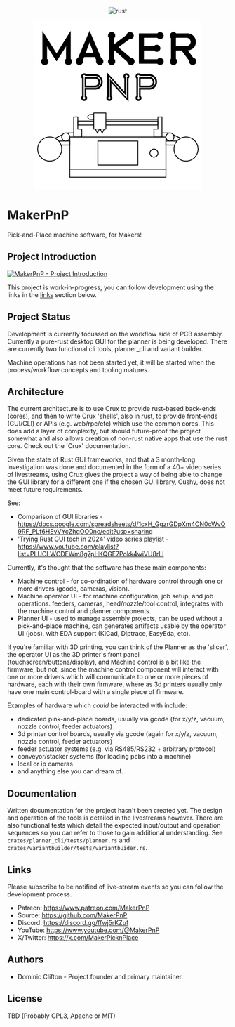 <div align="center">

![rust](https://github.com/makerpnp/makerpnp/actions/workflows/rust.yml/badge.svg?event=push)

![MakerPnP](assets/logos/makerpnp_icon_1_384x384.png)

</div>

# MakerPnP

Pick-and-Place machine software, for Makers!

## Project Introduction

[![MakerPnP - Project Introduction](http://img.youtube.com/vi/s9yh92Ctqh8/0.jpg)](http://www.youtube.com/watch?v=s9yh92Ctqh8 "MakerPnP Project Introduction")

This project is work-in-progress, you can follow development using the links in the [links](#links) section below. 

## Project Status

Development is currently focussed on the workflow side of PCB assembly. Currently a pure-rust desktop GUI for the
planner is being developed.  There are currently two functional cli tools, planner_cli and variant builder.

Machine operations has not been started yet, it will be started when the process/workflow concepts and tooling matures.

## Architecture

The current architecture is to use Crux to provide rust-based back-ends (cores), and then to write Crux
'shells', also in rust, to provide front-ends (GUI/CLI) or APIs (e.g. web/rpc/etc) which use the common cores.  This
does add a layer of complexity, but should future-proof the project somewhat and also allows creation of non-rust
native apps that use the rust core.  Check out the 'Crux' documentation.

Given the state of Rust GUI frameworks, and that a 3 month-long investigation was done and documented in the form of a 40+ video
series of livestreams, using Crux gives the project a way of being able to change the GUI library for a different one
if the chosen GUI library, Cushy, does not meet future requirements.

See:
* Comparison of GUI libraries - https://docs.google.com/spreadsheets/d/1cxH_GgzrGDpXm4CN0cWvQ9RF_PLf6HEvVYcZhqOO0nc/edit?usp=sharing
* 'Trying Rust GUI tech in 2024' video series playlist - https://www.youtube.com/playlist?list=PLUCLWCDEWm8g7pHKQGE7Pokk4wiVU8rLl 

Currently, it's thought that the software has these main components:
* Machine control - for co-ordination of hardware control through one or more drivers (gcode, cameras, vision).
* Machine operator UI - for machine configuration, job setup, and job operations.  feeders, cameras, head/nozzle/tool
  control, integrates with the machine control and planner components.  
* Planner UI - used to manage assembly projects, can be used without a pick-and-place machine, can generates artifacts
  usable by the operator UI (jobs), with EDA support (KiCad, Diptrace, EasyEda, etc).

If you're familiar with 3D printing, you can think of the Planner as the 'slicer', the operator UI as the 3D printer's
front panel (touchscreen/buttons/display), and Machine control is a bit like the firmware, but not, since the machine
control component will interact with one or more drivers which will communicate to one or more pieces of hardware, each
with their own firmware, where as 3d printers usually only have one main control-board with a single piece of firmware. 

Examples of hardware which *could* be interacted with include:
* dedicated pink-and-place boards, usually via gcode (for x/y/z, vacuum, nozzle control, feeder actuators)
* 3d printer control boards, usually via gcode (again for x/y/z, vacuum, nozzle control, feeder actuators)
* feeder actuator systems (e.g. via RS485/RS232 + arbitrary protocol)
* conveyor/stacker systems (for loading pcbs into a machine)
* local or ip cameras
* and anything else you can dream of.

## Documentation

Written documentation for the project hasn't been created yet.  The design and operation of the tools is detailed in
the livestreams however.  There are also functional tests which detail the expected input/output and operation sequences
so you can refer to those to gain additional understanding.  See `crates/planner_cli/tests/planner.rs` and
`crates/variantbuilder/tests/variantbuider.rs`.

## Links

Please subscribe to be notified of live-stream events so you can follow the development process.

* Patreon: https://www.patreon.com/MakerPnP
* Source: https://github.com/MakerPnP
* Discord: https://discord.gg/ffwj5rKZuf
* YouTube: https://www.youtube.com/@MakerPnP
* X/Twitter: https://x.com/MakerPicknPlace

## Authors

* Dominic Clifton - Project founder and primary maintainer.

## License

TBD (Probably GPL3, Apache or MIT)
